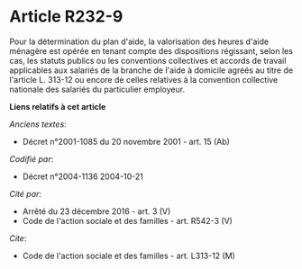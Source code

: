 # Article R232-9

Pour la détermination du plan d'aide, la valorisation des heures d'aide ménagère est opérée en tenant compte des dispositions
régissant, selon les cas, les statuts publics ou les conventions collectives et accords de travail applicables aux salariés
de la branche de l'aide à domicile agréés au titre de l'article L. 313-12 ou encore de celles relatives à la convention
collective nationale des salariés du particulier employeur.

**Liens relatifs à cet article**

_Anciens textes_:

  - Décret n°2001-1085 du 20 novembre 2001 - art. 15 (Ab)

_Codifié par_:

  - Décret n°2004-1136 2004-10-21

_Cité par_:

  - Arrêté du 23 décembre 2016 - art. 3 (V)
  - Code de l'action sociale et des familles - art. R542-3 (V)

_Cite_:

  - Code de l'action sociale et des familles - art. L313-12 (M)
